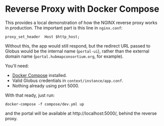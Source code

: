 # Reverse Proxy with Docker Compose

This provides a local demonstration of how the NGINX reverse proxy works in production.
The important part is this line in `nginx.conf`:
```
proxy_set_header  Host $http_host;
```

Without this, the app would still respond, but the redirect URL passed to
Globus would be the internal name (`portal-ui`), rather than the external domain name (`portal.hubmapconsortium.org`, for example).

You'll need:
- [Docker Compose](https://docs.docker.com/compose/install/) installed.
- Valid Globus credentials in `context/instance/app.conf`.
- Nothing already using port 5000.

With that ready, just run:
````
docker-compose -f compose/dev.yml up
````
and the portal will be available at http://localhost:5000/, behind the reverse proxy.
